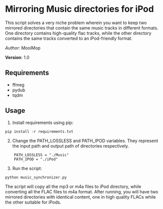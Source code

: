 # Mirroring Music directories for iPod

This script solves a very niche problem wherein you want to keep two mirrored directories that contain the same music tracks in different formats. One directory contains high-quality flac tracks, while the other directory contains the same tracks converted to an iPod-friendly format.

*Author*: MooiMop

**Version**: 1.0

## Requirements
- ffmeg
- pydub
- tqdm

## Usage
1. Install requirements using pip:

``` 
pip install -r requirements.txt 
```

2. Change the PATH_LOSSLESS and PATH_IPOD variables. They represent the input path and output path of directories respectively.
```
    PATH_LOSSLESS = "./Music"
    PATH_IPOD = "./iPod"
```
3. Run the script:
```
python music_synchronizer.py
```

The script will copy all the mp3 or m4a files to iPod directory, while converting all the FLAC files to m4a format. After running, you will have two mirrored directories with identical content, one in high quality FLACs while the other suitable for iPods.